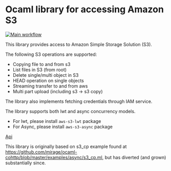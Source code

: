 # Ocaml library for accessing Amazon S3

[![Main workflow](https://github.com/andersfugmann/aws-s3/actions/workflows/async.yml/badge.svg)](https://github.com/andersfugmann/aws-s3/actions/workflows/async.yml)


This library provides access to Amazon Simple Storage Solution (S3).

The following S3 operations are supported:
* Copying file to and from s3
* List files in S3 (from root)
* Delete single/multi object in S3
* HEAD operation on single objects
* Streaming transfer to and from aws
* Multi part upload (including s3 -> s3 copy)

The library also implements fetching credentials through IAM service.

The library supports both lwt and async concurrency models.
* For lwt, please install `aws-s3-lwt` package
* For Async, please install `aws-s3-async` package

[Api](https://andersfugmann.github.io/aws-s3/)

This library is originally based on s3_cp example found at
https://github.com/mirage/ocaml-cohttp/blob/master/examples/async/s3_cp.ml,
but has diverted (and grown) substantially since.
